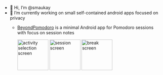 - 👋 Hi, I’m @smaukay
- 🌱 I’m currently working on small self-contained android apps focused on privacy
  - [BeyondPomodoro](https://github.com/smaukay/BeyondPomodoro) is a minimal Android app for Pomodoro sessions with focus on session notes
  
    
    <img src=https://user-images.githubusercontent.com/84573959/121331655-b8275580-c934-11eb-986a-4654cb5933b8.png alt="activity selection screen" width="100px" />
    <img src=https://user-images.githubusercontent.com/84573959/121213533-ee64c680-c89b-11eb-886c-a673557857d2.png alt="session screen" width="100px" />
    <img src=https://user-images.githubusercontent.com/84573959/121331137-3a634a00-c934-11eb-80cb-96ba12c4a74c.png alt="break screen" width="100px" />
<!---
smaukay/smaukay is a ✨ special ✨ repository because its `README.md` (this file) appears on your GitHub profile.
You can click the Preview link to take a look at your changes.
--->
